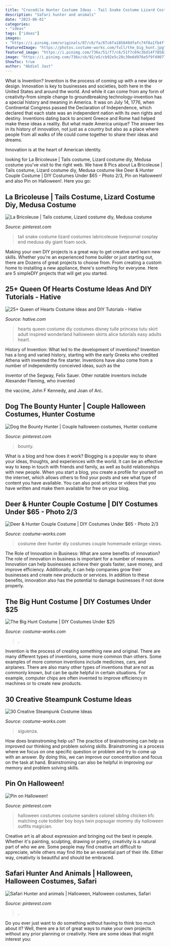 ```yaml
---
title: "Crocodile Hunter Costume Ideas - Tail Snake Costume Lizard Costumes Labricoleuse Livejournal Cosplay End Medusa Diy Giant Foam Sock"
description: "Safari hunter and animals"
date: "2023-06-01"
categories:
- "ideas"
tags: ["ideas"]
images:
- "https://i.pinimg.com/originals/87/c6/fa/87c6fa185849dfafc74f8a1fb4ff9fd8.jpg"
featuredImage: "https://photos.costume-works.com/full/the_big_hunt.jpg"
featured_image: "https://i.pinimg.com/736x/51/f7/c6/51f7c69c3bd14f7858359f3c772c25d0--colonel-sanders-costume-halloween-costume-ideas.jpg"
image: "https://i.pinimg.com/736x/cb/92/e5/cb92e5c28c39e6d976e5f9f490772be4--lizards-cosplay.jpg"
ShowToc: true
author: "Abdiel Jast"
---
```



What is Invention?
Invention is the process of coming up with a new idea or design. Innovation is key to businesses and societies, both here in the United States and around the world. And while it can come from any form of creativity-from simple change to groundbreaking technology-invention has a special history and meaning in America.
It was on July 14, 1776, when Continental Congress passed the Declaration of Independence, which declared that each state was an independent nation with its own rights and destiny. Inventions dating back to ancient Greece and Rome had helped make these ideas a reality. But what made America unique? The answer lies in its history of innovation, not just as a country but also as a place where people from all walks of life could come together to share their ideas and dreams.

Innovation is at the heart of American identity.

	

		
looking for La Bricoleuse | Tails costume, Lizard costume diy, Medusa costume you've visit to the right web. We have 8 Pics about La Bricoleuse | Tails costume, Lizard costume diy, Medusa costume like Deer &amp; Hunter Couple Costume | DIY Costumes Under $65 - Photo 2/3, Pin on Halloween! and also Pin on Halloween!. Here you go:
		
    
## La Bricoleuse | Tails Costume, Lizard Costume Diy, Medusa Costume

<img loading=lazy src="https://i.pinimg.com/736x/cb/92/e5/cb92e5c28c39e6d976e5f9f490772be4--lizards-cosplay.jpg" onerror="this.onerror=null;this.src='https://tse1.mm.bing.net/th?id=OIP.Wanpcz-WhO_Ms8LiHBzYcAAAAA&amp;pid=15.1';" alt="La Bricoleuse | Tails costume, Lizard costume diy, Medusa costume">

_Source: pinterest.com_

>tail snake costume lizard costumes labricoleuse livejournal cosplay end medusa diy giant foam sock. 

	

Making your own DIY projects is a great way to get creative and learn new skills. Whether you're an experienced home builder or just starting out, there are Dozens of great projects to choose from. From creating a custom home to installing a new appliance, there's something for everyone. Here are 5 simpleDIY projects that will get you started.

    
## 25+ Queen Of Hearts Costume Ideas And DIY Tutorials - Hative

<img loading=lazy src="https://hative.com/wp-content/uploads/2015/10/queen-of-hearts-costume-ideas/10-queen-of-hearts-costume-ideas-and-diy-tutorials.jpg" onerror="this.onerror=null;this.src='https://tse1.mm.bing.net/th?id=OIP.sUXh16jMj46cKvMWtAZQuQHaJ9&amp;pid=15.1';" alt="25+ Queen of Hearts Costume Ideas and DIY Tutorials - Hative">

_Source: hative.com_

>hearts queen costume diy costumes disney tulle princess tutu skirt adult inspired wonderland halloween skirts alice tutorials easy adults heart. 

	

History of Invention: What led to the development of inventions?
Invention has a long and varied history, starting with the early Greeks who credited Athena with invented the
fire starter. Inventions have also come from a number of independently conceived ideas, such as the

inventor of the Segway, Felix Sauer. Other notable inventors include Alexander Fleming, who invented

the vaccine, John F Kennedy, and Joan of Arc.

    
## Dog The Bounty Hunter | Couple Halloween Costumes, Hunter Costume

<img loading=lazy src="https://i.pinimg.com/originals/87/c6/fa/87c6fa185849dfafc74f8a1fb4ff9fd8.jpg" onerror="this.onerror=null;this.src='https://tse1.mm.bing.net/th?id=OIP.LG-3oPMz7mLdj9Rl575cAQHaJ4&amp;pid=15.1';" alt="Dog the Bounty Hunter | Couple halloween costumes, Hunter costume">

_Source: pinterest.com_

>bounty. 

	

What is a blog and how does it work?
Blogging is a popular way to share your ideas, thoughts, and experiences with the world. It can be an effective way to keep in touch with friends and family, as well as build relationships with new people. When you start a blog, you create a profile for yourself on the internet, which allows others to find your posts and see what type of content you have available. You can also post articles or videos that you have written and make them available for free on your blog.

    
## Deer &amp; Hunter Couple Costume | DIY Costumes Under $65 - Photo 2/3

<img loading=lazy src="https://photos.costume-works.com/full/deer_n_hunter1.jpg" onerror="this.onerror=null;this.src='https://tse4.mm.bing.net/th?id=OIP.w4Qo34lqyiQ9VPs1IgOiPAHaJ3&amp;pid=15.1';" alt="Deer &amp; Hunter Couple Costume | DIY Costumes Under $65 - Photo 2/3">

_Source: costume-works.com_

>costume deer hunter diy costumes couple homemade enlarge views. 

	

The Role of Innovation in Business: What are some benefits of innovation?
The role of innovation in business is important for a number of reasons. Innovation can help businesses achieve their goals faster, save money, and improve efficiency. Additionally, it can help companies grow their businesses and create new products or services. In addition to these benefits, innovation also has the potential to damage businesses if not done properly.

    
## The Big Hunt Costume | DIY Costumes Under $25

<img loading=lazy src="https://photos.costume-works.com/full/the_big_hunt.jpg" onerror="this.onerror=null;this.src='https://tse1.mm.bing.net/th?id=OIP.hXgM1otX4sUAGpkghnJxaAHaLh&amp;pid=15.1';" alt="The Big Hunt Costume | DIY Costumes Under $25">

_Source: costume-works.com_

>. 

	

Invention is the process of creating something new and original. There are many different types of inventions, some more common than others. Some examples of more common inventions include medicines, cars, and airplanes. There are also many other types of inventions that are not as commonly known, but can be quite helpful in certain situations. For example, computer chips are often invented to improve efficiency in machines or to create new products.

    
## 30 Creative Steampunk Costume Ideas

<img loading=lazy src="https://photos.costume-works.com/gallery/steampunk-kid.jpg" onerror="this.onerror=null;this.src='https://tse3.mm.bing.net/th?id=OIP.5EYMQL-nhbiVFsyD1ILsvgHaLH&amp;pid=15.1';" alt="30 Creative Steampunk Costume Ideas">

_Source: costume-works.com_

>siguenza. 

	

How does brainstroming help us?
The practice of brainstroming can help us improved our thinking and problem solving skills. Brainstroming is a process where we focus on one specific question or problem and try to come up with an answer. By doing this, we can improve our concentration and focus on the task at hand. Brainstroming can also be helpful in improving our memory and problem solving skills.

    
## Pin On Halloween!

<img loading=lazy src="https://i.pinimg.com/736x/51/f7/c6/51f7c69c3bd14f7858359f3c772c25d0--colonel-sanders-costume-halloween-costume-ideas.jpg" onerror="this.onerror=null;this.src='https://tse1.mm.bing.net/th?id=OIP.qHe0H9EMCluWWWtvdrIVVAHaJ-&amp;pid=15.1';" alt="Pin on Halloween!">

_Source: pinterest.com_

>halloween costumes costume sanders colonel sibling chicken kfc matching cute toddler boy boys twin popsugar mommy diy holloween outfits magician. 

	

Creative art is all about expression and bringing out the best in people. Whether it's painting, sculpting, drawing or poetry, creativity is a natural part of who we are. Some people may find creative art difficult to appreciate, while others may find itto be an essential part of their life. Either way, creativity is beautiful and should be embraced.

    
## Safari Hunter And Animals | Halloween, Halloween Costumes, Safari

<img loading=lazy src="https://i.pinimg.com/originals/e7/9b/1f/e79b1f5d734039fa9724e61d9c20c8f6.jpg" onerror="this.onerror=null;this.src='https://tse1.mm.bing.net/th?id=OIP.ZB8RUVjIHKmr2TGZZh-p1wHaNL&amp;pid=15.1';" alt="Safari Hunter and animals | Halloween, Halloween costumes, Safari">

_Source: pinterest.com_

>. 

	

Do you ever just want to do something without having to think too much about it? Well, there are a lot of great ways to make your own projects without any prior planning or creativity. Here are some ideas that might interest you: 


